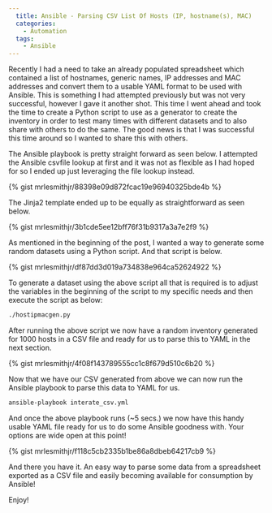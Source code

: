 ```yaml
---
  title: Ansible - Parsing CSV List Of Hosts (IP, hostname(s), MAC)
  categories:
    - Automation
  tags:
    - Ansible
---
```


Recently I had a need to take an already populated spreadsheet which
contained a list of hostnames, generic names, IP addresses and MAC
addresses and convert them to a usable YAML format to be used with
Ansible. This is something I had attempted previously but was not very
successful, however I gave it another shot. This time I went ahead and
took the time to create a Python script to use as a generator to
create the inventory in order to test many times with different datasets
and to also share with others to do the same. The good news is that I
was successful this time around so I wanted to share this with others.

The Ansible playbook is pretty straight forward as seen below. I
attempted the Ansible csvfile lookup at first and it was not as flexible
as I had hoped for so I ended up just leveraging the file lookup
instead.

{% gist mrlesmithjr/88398e09d872fcac19e96940325bde4b %}

The Jinja2 template ended up to be equally as straightforward as seen
below.

{% gist mrlesmithjr/3b1cde5ee12bff76f31b9317a3a7e2f9 %}

As mentioned in the beginning of the post, I wanted a way to generate
some random datasets using a Python script. And that script is below.

{% gist mrlesmithjr/df87dd3d019a734838e964ca52624922 %}

To generate a dataset using the above script all that is required is to
adjust the variables in the beginning of the script to my specific needs
and then execute the script as below:

```bash
./hostipmacgen.py
```

After running the above script we now have a random inventory generated
for 1000 hosts in a CSV file and ready for us to parse this to YAML in
the next section.

{% gist mrlesmithjr/4f08f143789555cc1c8f679d510c6b20 %}

Now that we have our CSV generated from above we can now run the Ansible
playbook to parse this data to YAML for us.

```bash
ansible-playbook interate_csv.yml
```

And once the above playbook runs (~5 secs.) we now have this handy
usable YAML file ready for us to do some Ansible goodness with. Your
options are wide open at this point!

{% gist mrlesmithjr/f118c5cb2335b1be86a8dbeb64217cb9 %}

And there you have it. An easy way to parse some data from a spreadsheet
exported as a CSV file and easily becoming available for consumption by
Ansible!

Enjoy!
